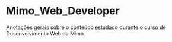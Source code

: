 # Mimo_Web_Developer
 Anotações gerais sobre o conteúdo estudado durante o curso de Desenvolvimento Web da Mimo
